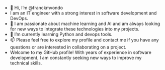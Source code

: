 - 👋 Hi, I’m @franckmvondo
- I am an IT engineer with a strong interest in software development and DevOps.
- 👀 I am passionate about machine learning and AI and am always looking for new ways to integrate these technologies into my projects.
- 🌱 I’m currently learning Python and devops tools.
- 📫 Please feel free to explore my profile and contact me if you have any questions or are interested in collaborating on a project.
- Welcome to my GitHub profile!  With years of experience in software development, I am constantly seeking new ways to improve my technical skills.

<!---
franckmvondo/franckmvondo is a ✨ special ✨ repository because its `README.md` (this file) appears on your GitHub profile.
You can click the Preview link to take a look at your changes.
--->
